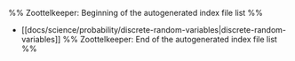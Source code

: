 %% Zoottelkeeper: Beginning of the autogenerated index file list  %%
-  [[docs/science/probability/discrete-random-variables|discrete-random-variables]]
%% Zoottelkeeper: End of the autogenerated index file list  %%
